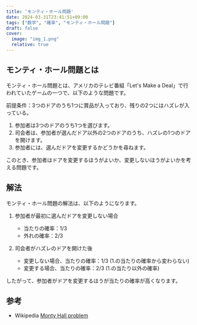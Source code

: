 ```yaml
---
title: 'モンティ・ホール問題'
date: 2024-03-31T23:41:51+09:00
tags: ["数学", "確率", "モンティ・ホール問題"]
draft: false
cover:
  image: "img_1.png"
  relative: true
---
```


## モンティ・ホール問題とは
モンティ・ホール問題とは、アメリカのテレビ番組「Let's Make a Deal」で行われていたゲームの一つで、以下のような問題です。

前提条件：3つのドアのうち1つに賞品が入っており、残りの2つにはハズレが入っている。

1. 参加者は3つのドアのうち1つを選びます。
2. 司会者は、参加者が選んだドア以外の2つのドアのうち、ハズレの1つのドアを開けます。
3. 参加者には、選んだドアを変更するかどうかを尋ねます。

このとき、参加者はドアを変更するほうがよいか、変更しないほうがよいかを考える問題です。 

## 解法
モンティ・ホール問題の解法は、以下のようになります。

1. 参加者が最初に選んだドアを変更しない場合
   - 当たりの確率：1/3
   - 外れの確率：2/3

2. 司会者がハズレのドアを開けた後
    - 変更しない場合、当たりの確率：1/3 (1.の当たりの確率から変わらない)
    - 変更する場合、当たりの確率：2/3 (1.の当たり以外の確率)

したがって、参加者がドアを変更するほうが当たりの確率が高くなります。

## 参考
- Wikipedia [Monty Hall problem](https://en.wikipedia.org/wiki/Monty_Hall_problem)
